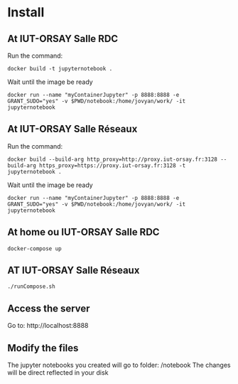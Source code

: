 # Install


## At IUT-ORSAY Salle RDC

Run the command:

```docker
docker build -t jupyternotebook .
```
Wait until the image be ready

```docker
docker run --name "myContainerJupyter" -p 8888:8888 -e GRANT_SUDO="yes" -v $PWD/notebook:/home/jovyan/work/ -it jupyternotebook
```

## At IUT-ORSAY Salle Réseaux

Run the command:

```docker
docker build --build-arg http_proxy=http://proxy.iut-orsay.fr:3128 --build-arg https_proxy=https://proxy.iut-orsay.fr:3128 -t jupyternotebook .
```
Wait until the image be ready

```docker
docker run --name "myContainerJupyter" -p 8888:8888 -e GRANT_SUDO="yes" -v $PWD/notebook:/home/jovyan/work/ -it jupyternotebook
```

## At home ou IUT-ORSAY Salle RDC

```docker
docker-compose up
```

## AT IUT-ORSAY Salle Réseaux

```docker
./runCompose.sh
```

## Access the server

Go to: http://localhost:8888

## Modify the files

The jupyter notebooks you created will go to folder: /notebook
The changes will be direct reflected in your disk
